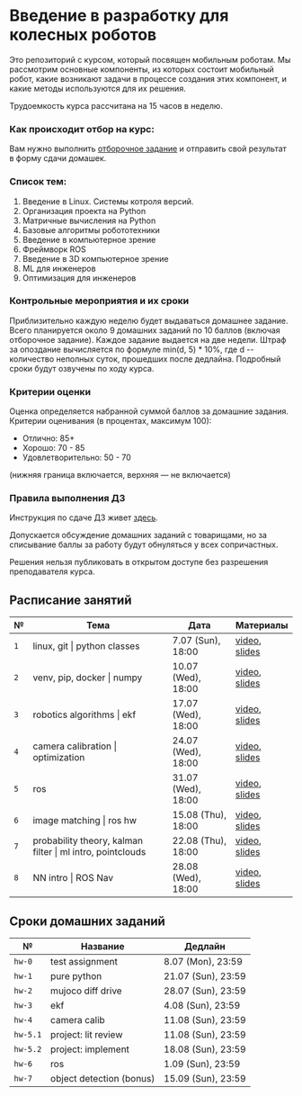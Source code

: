 # Введение в разработку для колесных роботов

Это репозиторий с курсом, который посвящен мобильным роботам. Мы рассмотрим основные компоненты, из которых состоит мобильный робот, какие возникают задачи в процессе создания этих компонент, и какие методы используются для их решения.

Трудоемкость курса рассчитана на 15 часов в неделю.

### Как происходит отбор на курс:
Вам нужно выполнить [отборочное задание](https://github.com/warmhammer/wheeled_robots_intro/tree/main/test_assignment) и отправить свой результат в форму сдачи домашек.

### Список тем:
1. Введение в Linux. Системы котроля версий.
2. Организация проекта на Python
3. Матричные вычисления на Python
4. Базовые алгоритмы робототехники
5. Введение в компьютерное зрение
6. Фреймворк ROS
7. Введение в 3D компьютерное зрение
8. ML для инженеров
9. Оптимизация для инженеров

### Контрольные мероприятия и их сроки
Приблизительно каждую неделю будет выдаваться домашнее задание. Всего планируется около 9 домашних заданий по 10 баллов (включая отборочное задание). Каждое задание выдается на две недели. Штраф за опоздание вычисляется по формуле min(d, 5) * 10%, где d -- количество неполных суток, прошедших после дедлайна. Подробный сроки будут озвучены по ходу курса.

### Критерии оценки
Оценка определяется набранной суммой баллов за домашние задания. Критерии оценивания (в процентах, максимум 100):
* Отлично: 85+
* Хорошо: 70 - 85
* Удовлетворительно: 50 - 70

(нижняя граница включается, верхняя — не включается)

### Правила выполнения ДЗ

Инструкция по сдаче ДЗ живет [здесь](https://github.com/warmhammer/wheeled_robots_intro/tree/main/GIT.md).

Допускается обсуждение домашних заданий с товарищами, но за списывание баллы за работу будут обнуляться у всех сопричастных.

Решения нельзя публиковать в открытом доступе без разрешения преподавателя курса.


## Расписание занятий

| №         | Тема                              | Дата                  | Материалы |
|-----------|---------------------------------------------------------------|-----------------------|-----------|
| `1`       | linux, git \| python classes                                  | 7.07 (Sun), 18:00     | [video](https://youtu.be/gpUaZDVf8Ms), [slides](https://docs.google.com/presentation/d/1bFtvqoGm9mmw2em5YF0iMlQTd0qG3hPaZahPpMy67Y0/edit?usp=sharing) |
| `2`       | venv, pip, docker \| numpy                                    | 10.07 (Wed), 18:00    | [video](https://youtu.be/h6uJPCfl3W0), [slides](https://docs.google.com/presentation/d/1K1_GDXQQU-d5Oyx6nJNo5DSLzRZGxVDfatIxMsNJnkQ/edit?usp=sharing) |
| `3`       | robotics algorithms \| ekf                                    | 17.07 (Wed), 18:00    | [video](https://youtu.be/kOqmsgt9zi0), [slides](https://docs.google.com/presentation/d/1d4qIVaG8D9hKw8Xe37uqkCHtaMiPrJuvaDfccJkUkPI/edit?usp=sharing) |
| `4`       | camera calibration \| optimization                            | 24.07 (Wed), 18:00    | [video](https://youtu.be/f7-pX7tOpj0), [slides](https://docs.google.com/presentation/d/1kR5cs6kO3cLQ04F0g3_MgHIME2nAgP-ZBN5HD5Li6sY/edit?usp=sharing) |
| `5`       | ros                                                           | 31.07 (Wed), 18:00    | [video](https://youtu.be/vNQ4BmZ8i2A), [slides](https://docs.google.com/presentation/d/1J6z0YwZLZ6tP3hlSLxahimO6u87USpjpj3sww8npURI/edit?usp=sharing) |
| `6`       | image matching \| ros hw                                      | 15.08 (Thu), 18:00    | [video](https://youtu.be/kJZhoKyZKXc), [slides](https://docs.google.com/presentation/d/1HMJriC0P0z4X6cv4FhvB8cy9i8T5R4cI6GvnOcKM1Hc/edit?usp=sharing) |
| `7`       | probability theory, kalman filter \| ml intro, pointclouds    | 22.08 (Thu), 18:00    | [video](https://youtu.be/tbqb4AUs2Uk), [slides](https://docs.google.com/presentation/d/18e3OX8QVhtqoAYnaNG9zeqE_gq4s7Zpgc9IyKskFH3Q/edit?usp=sharing) |
| `8`       | NN intro \| ROS Nav                                           | 28.08 (Wed), 18:00    | [video](https://youtu.be/oC8k8dlyGqo), [slides](https://docs.google.com/presentation/d/1D_ChRf6v-SzcIR7B9GdEIFzaGgmcqpv_EZ9O6PyQ5-Y/edit?usp=sharing) |

## Сроки домашних заданий

| №         | Название              | Дедлайн               |
|-----------|---------------------------|-----------------------|
| `hw-0`    | test assignment           | 8.07 (Mon), 23:59     |
| `hw-1`    | pure python               | 21.07 (Sun), 23:59    |
| `hw-2`    | mujoco diff drive         | 28.07 (Sun), 23:59    |
| `hw-3`    | ekf                       | 4.08 (Sun), 23:59     |
| `hw-4`    | camera calib              | 11.08 (Sun), 23:59    |
| `hw-5.1`  | project: lit review       | 11.08 (Sun), 23:59    |
| `hw-5.2`  | project: implement        | 18.08 (Sun), 23:59    |
| `hw-6`    | ros                       | 1.09 (Sun), 23:59     |
| `hw-7`    | object detection (bonus)  | 15.09 (Sun), 23:59    |
